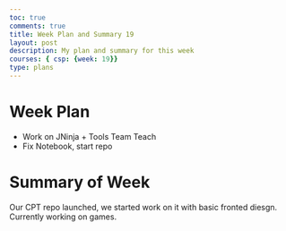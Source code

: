 ```yaml
---
toc: true
comments: true
title: Week Plan and Summary 19
layout: post
description: My plan and summary for this week
courses: { csp: {week: 19}}
type: plans
---
```


# Week Plan
- Work on JNinja + Tools Team Teach
- Fix Notebook, start repo

# Summary of Week
Our CPT repo launched, we started work on it with basic fronted diesgn. Currently working on games.